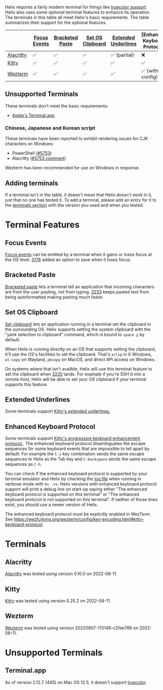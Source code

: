 Helix requires a fairly modern terminal for things like [truecolor support](https://github.com/termstandard/colors). Helix also uses some optional terminal features to enhance its operation. The terminals in this table all meet Helix's basic requirements. The table summarizes their support for the optional features.

|           |[Focus Events]|[Bracketed Paste]|[Set OS Clipboard]|[Extended Underlines]|[Enhanced Keyboard Protocol]|
|-----------|--------------|-----------------|------------------|---------------------|----------------------------|
|[Alacritty]| ✅           | ✅              | ✅               | ✅ (partial)        | ❌                         |
|[Kitty]    | ✅           | ✅              | ✅               | ✅                  | ✅                         |
|[Wezterm]  | ✅           | ✅              | ✅               | ✅                  | ✅ (with config)           |

[Focus Events]: #focus-events
[Bracketed Paste]: #bracketed-paste
[Set OS Clipboard]: #set-os-clipboard
[Extended Underlines]: #extended-underlines
[Alacritty]: #alacritty
[Kitty]: #kitty
[Wezterm]: #wezterm

## Unsupported Terminals

These terminals don't meet the basic requirements:
* [Apple's Terminal.app](#terminalapp)

### Chinese, Japanese and Korean script

These terminals have been reported to exhibit rendering issues for CJK characters on Windows:

* PowerShell ([#5753](https://github.com/helix-editor/helix/issues/5753))
* Alacritty ([#5753 comment](https://github.com/helix-editor/helix/issues/5753#issuecomment-1411461592))

Wezterm has been recommended for use on Windows in response.

## Adding terminals

If a terminal isn't in the table, it doesn't mean that Helix doesn't work in it, just that no one has tested it. To add a terminal, please add an entry for it to the [terminals section](#terminals) with the version you used and when you tested.

# Terminal Features

## Focus Events

[Focus events](https://terminalguide.namepad.de/mode/p1004/) can be emitted by a terminal when it gains or loses focus at the OS level.
[3178](https://github.com/helix-editor/helix/pull/3178) added an option to save when it loses focus.

## Bracketed Paste

[Bracketed paste](https://en.wikipedia.org/wiki/Bracketed-paste) lets a terminal tell an application that incoming characters are from the user pasting, not from typing.
[3233](https://github.com/helix-editor/helix/pull/3233) keeps pasted text from being autoformatted making pasting much faster.

## Set OS Clipboard

[Set clipboard](https://terminalguide.namepad.de/seq/osc-52/) lets an application running in a terminal set the clipboard in the surrounding OS.
Helix supports setting the system clipboard with the "yank selection to clipboard" command, which is bound to `space y` by default.

When Helix is running directly on an OS that supports setting the clipboard, it'll use the OS's facilities to set the clipboard.
That's `xclip` in X Windows, `wl-copy` on Wayland, `pbcopy` on MacOS, and direct API access on Windows.

On systems where that isn't availble, Helix will use this terminal feature to set the clipboard when [3220](https://github.com/helix-editor/helix/pull/3220) lands.
For example if you're SSH'd into a remote host, Helix will be able to set your OS clipboard if your terminal supports this feature.

## Extended Underlines

Some terminals support [Kitty's extended underlines.](https://sw.kovidgoyal.net/kitty/underlines/)

## Enhanced Keyboard Protocol

Some terminals support [Kitty's progressive keyboard enhancement protocol.](https://sw.kovidgoyal.net/kitty/keyboard-protocol/). The enhanced keyboard protocol disambiguates the escape sequences for some keyboard events that are impossible to tell apart by default. For example the `C-i` key combination sends the same escape sequences to Helix as the Tab key and `C-backspace` sends the same escape sequences as `C-h`.

You can check if the enhanced keyboard protocol is supported by your terminal emulator and Helix by checking the [log file] when running in verbose mode with `hx -vv`. Helix versions with enhanced keyboard protocol support will print a debug line on start-up saying either "The enhanced keyboard protocol is supported on this terminal" or "The enhanced keyboard protocol is not supported on this terminal". If neither of those lines exist, you should use a newer version of Helix.

The enhanced keyboard protocol must be explicitly enabled in WezTerm. See https://wezfurlong.org/wezterm/config/key-encoding.html#kitty-keyboard-protocol.

[log file]: https://github.com/helix-editor/helix/wiki/FAQ#access-the-log-file

# Terminals

## Alacritty

[Alacritty](https://alacritty.org/) was tested using version 0.10.0 on 2022-08-11.

## Kitty

[Kitty](https://sw.kovidgoyal.net/kitty/) was tested using version 0.25.2 on 2022-08-11.

## Wezterm

[Wezterm](https://wezfurlong.org/wezterm/) was tested using version 20220807-113146-c2fee766 on 2022-08-11.

# Unsupported Terminals

## Terminal.app

As of version 2.12.7 (445) on Mac OS 12.5, it doesn't support [truecolor](https://github.com/termstandard/colors).
